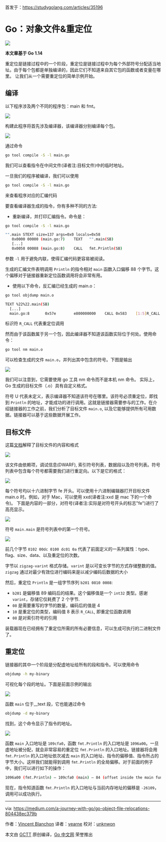 首发于：https://studygolang.com/articles/35196

# Go：对象文件&重定位

![](https://raw.githubusercontent.com/studygolang/gctt-images2/master/20200701-Go:Object-File%26Relocations/1_HxAju6n33e9Y8AJwMuQL3w.png)

**本文章基于 Go 1.14**

重定位是链接过程中的一个阶段，重定位是链接过程中为每个外部符号分配适当地址。由于每个包都是单独编译的，因此它们不知道来自其它包的函数或者变量在哪里。 让我们从一个需要重定位的简单示例开始。

## 编译

以下程序涉及两个不同的程序包：main 和 fmt。

![](https://raw.githubusercontent.com/studygolang/gctt-images2/master/20200701-Go:Object-File%26Relocations/1_4_DaAwHmqJbhwP8Tn10Dzg.png)

构建此程序将首先涉及编译器，该编译器分别编译每个包。

![](https://raw.githubusercontent.com/studygolang/gctt-images2/master/20200701-Go:Object-File%26Relocations/1_4HLpept1qBXFJvL_r4qptQ.png)

通过命令

```bash
go tool compile -S -l main.go
```

我们可以查看指令在中间文件(译者注:目标文件)中的临时地址。

一旦我们的程序被编译，我们可以使用

```bash
go tool compile -S -l main.go
```

来查看程序对应的汇编代码

要查看编译器生成的指令，你有多种不同的方法:

* 重新编译，并打印汇编指令。命令是：

```bash
go tool compile -S -l main.go

"".main STEXT size=137 args=0x0 locals=0x58
   0x0000 00000 (main.go:7)    TEXT   "".main(SB)
   [...]
   0x0058 00088 (main.go:8)    CALL   fmt.Println(SB)
```

参数 `-l` 用于避免内联，使得汇编代码更容易被阅读。

生成的汇编文件表明调用 `Println` 的指令相对 `main` 函数入口偏移 88 个字节。这个偏移对于链接器重新定位函数调用将会非常有用。

* 使用以下命令，反汇编已经生成的 main.o：

```bash
go tool objdump main.o

TEXT %22%22.main(SB)
  [...]
  main.go:8       0x57e        e800000000    CALL 0x583    [1:5]R_CALL:fmt.Println
```

标识符 `R_CALL` 代表重定位调用

然而由于该函数属于另一个包，因此编译器不知道该函数实际位于何处。使用命令：

```bash
go tool nm main.o
```

可以检查生成的文件 `main.o`，并列出其中包含的符号。下图是输出

![](https://raw.githubusercontent.com/studygolang/gctt-images2/master/20200701-Go:Object-File%26Relocations/1__cz0Ozr4acR3Sj0GbirP2Q.png)

我们可以注意到，它需要使用 go 工具 nm 命令而不是本机 nm 命令。 实际上，Go 生成的目标文件（.o）具有自定义格式。

符号 U 代表未定义，表示编译器不知道该符号在哪里。该符号必须重定位，即找到 `Println` 的地址，才能成功的进行调用。这就是链接器需要参与的工作。在介绍链接器的工作之前，我们分析了目标文件 `main.o`, 以及它能够提供所有可用数据。链接器可以基于这些数据开展工作。

## 目标文件

这篇[文档](https://golang.org/pkg/cmd/internal/objabi/)解释了目标文件的内容和格式

![](https://raw.githubusercontent.com/studygolang/gctt-images2/master/20200701-Go:Object-File%26Relocations/1_WwlsAnj0J9-dUkvBYWS5sQ.png)

该文件由依赖项，调试信息(DWARF), 索引符号列表，数据段以及符号列表。符号列表中包含每个符号都需要我们进行重定向。以下是它的格式：

![](https://raw.githubusercontent.com/studygolang/gctt-images2/master/20200701-Go:Object-File%26Relocations/1_so340hPaauZOPChu3tvSCA.png)

每个符号均以十六进制字节 fe 开头。可以使用十六进制编辑器打开目标文件 main.o 时。例如，对于 Mac，可以使用 xxd(译者注:xxd 是 mac 下的一个命令)。 下面是内容的一部分，对符号(译者注:实际是对符号开头的标志"fe")进行了高亮显示。

![](https://raw.githubusercontent.com/studygolang/gctt-images2/master/20200701-Go:Object-File%26Relocations/1_PL_o1t7dokehoO3X6rbUaw.png)

符号 `main.main` 是符号列表中的第一个符号。

![](https://raw.githubusercontent.com/studygolang/gctt-images2/master/20200701-Go:Object-File%26Relocations/1_KOng-8Ed1XkprfvxSsqaXg.png)

前几个字节 `0102 00dc 0100 dc01 0a`  代表了前面定义的一系列属性：type、flag、size、data、以及重定位的次数。

字节以 `zigzag-varint` 格式存储。`varint` 是以可变长字节的方式存储整数的值。 `zigzag` 通过对最少有效位进行编码来是以减少编码后数据的大小

然后，重定位 `Println` 是一组字节序列 `b201 0810 0008`:

* `b201` 是偏移值 89 编码后的结果。这个偏移值是一个 `int32` 类型。感谢 `varint`，存储它仅耗费了 2 个字节.
* `08` 是需要重写的字节的数量，编码后的值是 4
* `10` 是重定位的类型，编码值 8 表示 `R_CALL`, 即重定位函数调用
* `08` 是对索引符号的引用

装载器现在已经拥有了重定位所需的所有必要信息，可以生成可执行的二进制文件了。

## 重定位

链接器的其中一个阶段是分配虚地址给所有的段和指令。可以使用命令

```bash
objdump -h my-binary
```

可视化每个段的地址。下面是前面示例的输出

![](https://raw.githubusercontent.com/studygolang/gctt-images2/master/20200701-Go:Object-File%26Relocations/1_JGMu2mnGI-HTp35GHqx3mg.png)

函数 `main` 位于__text 段，它也能通过命令

```bash
objdump -d my-binary
```

找到，这个命令显示了指令的地址。

![](https://raw.githubusercontent.com/studygolang/gctt-images2/master/20200701-Go:Object-File%26Relocations/1_tZX5Ills5d4Dnk0Z5iZ1pA.png)

函数 `main` 入口地址是 `109cfa0`，函数 `fmt.Println` 的入口地址是 `1096a00`。一旦虚地址被分配，就会非常容易的重定位 `fmt.Println` 的入口地址。链接器将会用 `fmt.Println` 的入口地址依次减去 `main` 的入口地址、指令的偏移值、指令所占的字节大小。这样我们就能得到调用 `fmt.Println` 的全局偏移。对于前面的例子中，我们可以进行如下的操作：

```bash
1096a00 (fmt.Println) — 109cfa0 (main) — 84 (offset inside the main function) — 4 (size) = -26109
```

现在，指令知道函数 `fmt.Println` 的入口地址与当前内存地址的偏移是 `-26109`，调用可以成功执行。

---

via: https://medium.com/a-journey-with-go/go-object-file-relocations-804438ec379b

作者：[Vincent Blanchon](https://medium.com/@blanchon.vincent)
译者：[vearne](https://github.com/vearne)
校对：[unknwon](https://github.com/unknwon)

本文由 [GCTT](https://github.com/studygolang/GCTT) 原创编译，[Go 中文网](https://studygolang.com/) 荣誉推出
